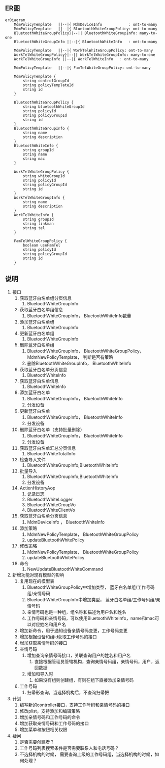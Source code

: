 ## ER图
```mermaid
erDiagram
	MdmPolicyTemplate	||--|{ MdmDeviceInfo		    : ont-to-many
	MdmPolicyTemplate	||--|{ BluetoothWhiteGroupPolicy: ont-to-many
	BluetoothWhiteGroupPolicy}|--|| BluetoothWhiteGroupInfo: many-to-one
    BluetoothWhiteGroupInfo ||--|{ BluetoothWhiteInfo	: ont-to-many
	
	MdmPolicyTemplate	||--|{ WorkTelWhiteGroupPolicy: ont-to-many
	WorkTelWhiteGroupPolicy}|--|| WorkTelWhiteGroupInfo: many-to-one
    WorkTelWhiteGroupInfo ||--|{ WorkTelWhiteInfo	: ont-to-many
	
	MdmPolicyTemplate	||--|{ FamTelWhiteGroupPolicy: ont-to-many
	
	MdmPolicyTemplate {
		string controlGroupId
		string policyTemplateId
		string id
	}
	
	BluetoothWhiteGroupPolicy {
	    string bluetoothWhiteGroupId
	    string policyId
        string policyGroupId
		string id
    }
	BluetoothWhiteGroupInfo {
        string name
		string description
    }
	BluetoothWhiteInfo {
	    string groupId
		string name
		string mac
    }
	
	WorkTelWhiteGroupPolicy {
	    string whiteGroupId
	    string policyId
        string policyGroupId
		string id
    }
	WorkTelWhiteGroupInfo {
        string name
		string description
    }
	WorkTelWhiteInfo {
	    string groupId
		string linkman
		string tel
    }
	
	FamTelWhiteGroupPolicy {
	    boolean useFamTel
	    string policyId
        string policyGroupId
		string id
    }
```

## 说明
1. 接口
	1. 获取蓝牙白名单组分页信息
		1. BluetoothWhiteGroupInfo
	2. 获取蓝牙白名单组信息
		1. BluetoothWhiteGroupInfo， BluetoothWhiteInfo数量
	3. 添加蓝牙白名单组
		1. BluetoothWhiteGroupInfo
	4. 更新蓝牙白名单组
		1. BluetoothWhiteGroupInfo
	5. 删除蓝牙白名单组
		1. BluetoothWhiteGroupInfo， BluetoothWhiteGroupPolicy， MdmNewPolicyTemplate， 判断是否有策略
		2. 删除BluetoothWhiteGroupInfo， BluetoothWhiteInfo
	6. 获取蓝牙白名单分页信息
		1. BluetoothWhiteInfo
	7. 获取蓝牙白名单信息
		1. BluetoothWhiteInfo
	8. 添加蓝牙白名单
		1. BluetoothWhiteGroupInfo， BluetoothWhiteInfo
		2. 分发设备
	9. 更新蓝牙白名单
		1. 	BluetoothWhiteGroupInfo， BluetoothWhiteInfo
		2. 分发设备
	10. 删除蓝牙白名单（支持批量删除）
		1. 	BluetoothWhiteGroupInfo， BluetoothWhiteInfo
		2. 分发设备
	11. 获取蓝牙白名单汇总分页信息
		1. BluetoothWhiteTotalInfo
	12. 检查导入文件
		1. BluetoothWhiteGroupInfo,BluetoothWhiteInfo
	13. 批量导入
		1. 	BluetoothWhiteGroupInfo,BluetoothWhiteInfo
		2. 分发设备
	14. ActionHistoryAop
		1. 记录日志
		2. BluetoothWhiteLogger
		3. BluetoothWhiteGroupVo
		4. BluetoothWhiteClientVo
	15. 获取蓝牙白名单分页信息
		1. MdmDeviceInfo   ， BluetoothWhiteInfo
	16. 添加策略
		1. MdmNewPolicyTemplate， BluetoothWhiteGroupPolicy
		2. updateBluetoothWhitePolicy
	17. 修改策略
		1. MdmNewPolicyTemplate， BluetoothWhiteGroupPolicy
		2. updateBluetoothWhitePolicy
	18. 命令
		1. NewUpdateBluetoothWhiteCommand
2. 新增功能对现有模型的影响
	1. 复用现在的模型表
		1. BluetoothWhiteGroupPolicy中增加类型， 蓝牙白名单组/工作号码组/亲情号码
		2. BluetoothWhiteGroupInfo中增加类型， 蓝牙白名单组/工作号码组/亲情号码
		3. 亲情号码也是一种组，组名称和描述为用户名和姓名
		4. 工作号码和亲情号码，可以使用BluetoothWhiteInfo，name和mac可以对应姓名和用户名
	2. 增加新命令，用于通知设备亲情号码变更，工作号码变更
	3. 增加根据设备和组id获取工作号码的接口
	4. 增加获取亲情号码的接口
	5. 亲情号码
		1. 增加查询亲情号码接口，关联查询用户的姓名和用户名
			1. 直接根据管理员管辖机构，查询亲情号码组，亲情号码，用户，返回数据
		2. 增加和导入时
			1. 如果没有组则创建组，有则在组下直接添加亲情号码
	6. 工作号码
		1. 扫帚形查询，当选择机构后，不查询扫帚把
3. 计划
	1. 编写新的controller接口，支持工作号码和亲情号码的接口
	3. 修改plist，支持添加和编辑策略
	4. 增加亲情号码和工作号码的命令
	5. 增加获取亲情号码和工作号码的接口
	6. 增加菜单和按钮相关权限
4. 疑问
	1. 是否需要创建者？
	2. 工作号码列表搜索条件是否需要联系人和电话号码？
	3. 不选择机构的时候， 需要查询上级的工作号码组，当选择机构的时候，如何处理？


